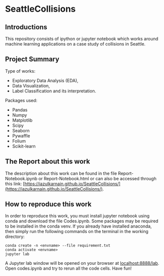 # SeattleCollisions

## Introductions  
This repository consists of ipython or jupyter notebook which works around machine learning applications on a case study of collisions in Seattle.

## Project Summary
Type of works:  
- Exploratory Data Analysis (EDA),  
- Data Visualization,  
- Label Classification and its interpretation.  

Packages used:  
- Pandas  
- Numpy  
- Matplotlib  
- Scipy  
- Seaborn  
- Pywaffle  
- Folium  
- Scikit-learn  

## The Report about this work
The description about this work can be found in the file Report-Notebook.ipynb or Report-Notebook.html or can also be accessed through this link: [https://iazulkarnain.github.io/SeattleCollisions/](https://iazulkarnain.github.io/SeattleCollisions/).

## How to reproduce this work
In order to reproduce this work, you must install jupyter notebook using conda and download the file Codes.ipynb. Some packages may be required to be installed in the conda venv. If you already have installed anaconda, then simply run the following commands on the terminal in the working directory:
```shell
conda create -n <envname> --file requirement.txt
conda activate <envname>
jupyter lab
```

A Jupyter lab window will be opened on your browser at [localhost:8888/lab](localhost:8888/lab). Open codes.ipynb and try to rerun all the code cells. Have fun!
